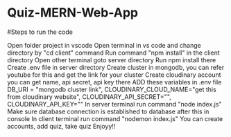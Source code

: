 # Quiz-MERN-Web-App

#Steps to run the code

Open folder project in vscode
Open terminal in vs code and change directory by "cd client" command
Run command "npm install" in the client directory
Open other terminal goto server directory
Run npm install there
Create .env file in server directory
Create cluster in mongodb, you can refer youtube for this and get the link for your cluster
Create cloudinary account you can get name, api secret, api key there
ADD these variables in .env file DB_URI = "mongodb cluster link", CLOUDINARY_CLOUD_NAME="get this from cloudinary website", CLOUDINARY_API_SECRET="", CLOUDINARY_API_KEY=""
In server terminal run command "node index.js"
Make sure database connection is established to database after this in console
In client terminal run command "nodemon index.js"
You can create accounts, add quiz, take quiz Enjoyy!!
